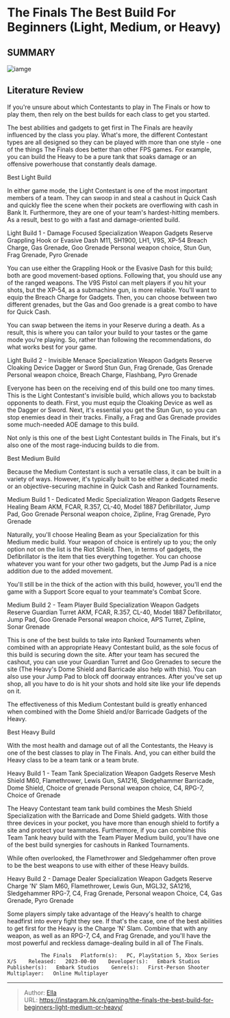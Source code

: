 # The Finals The Best Build For Beginners (Light, Medium, or Heavy)


## SUMMARY 

![iamge](https://static1.srcdn.com/wordpress/wp-content/uploads/2023/11/the-finals-the-best-build-for-beginners-light-medium-or-heavy.jpg)

## Literature Review

If you&#39;re unsure about which Contestants to play in The Finals or how to play them, then rely on the best builds for each class to get you started.





The best abilities and gadgets to get first in The Finals are heavily influenced by the class you play. What&#39;s more, the different Contestant types are all designed so they can be played with more than one style - one of the things The Finals does better than other FPS games. For example, you can build the Heavy to be a pure tank that soaks damage or an offensive powerhouse that constantly deals damage.





 Best Light Build 
          

In either game mode, the Light Contestant is one of the most important members of a team. They can swoop in and steal a cashout in Quick Cash and quickly flee the scene when their pockets are overflowing with cash in Bank It. Furthermore, they are one of your team&#39;s hardest-hitting members. As a result, best to go with a fast and damage-oriented build.

Light Build 1 - Damage Focused
 Specialization  Weapon  Gadgets  Reserve     Grappling Hook or Evasive Dash       M11, SH1900, LH1, V9S, XP-54       Breach Charge, Gas Grenade, Goo Grenade       Personal weapon choice, Stun Gun, Frag Grenade, Pyro Grenade      



You can use either the Grappling Hook or the Evasive Dash for this build; both are good movement-based options. Following that, you should use any of the ranged weapons. The V9S Pistol can melt players if you hit your shots, but the XP-54, as a submachine gun, is more reliable. You&#39;ll want to equip the Breach Charge for Gadgets. Then, you can choose between two different grenades, but the Gas and Goo grenade is a great combo to have for Quick Cash.






You can swap between the items in your Reserve during a death. As a result, this is where you can tailor your build to your tastes or the game mode you&#39;re playing. So, rather than following the recommendations, do what works best for your game.




Light Build 2 - Invisible Menace
 Specialization  Weapon  Gadgets  Reserve     Cloaking Device       Dagger or Sword       Stun Gun, Frag Grenade, Gas Grenade       Personal weapon choice, Breach Charge, Flashbang, Pyro Grenade      



Everyone has been on the receiving end of this build one too many times. This is the Light Contestant&#39;s invisible build, which allows you to backstab opponents to death. First, you must equip the Cloaking Device as well as the Dagger or Sword. Next, it&#39;s essential you get the Stun Gun, so you can stop enemies dead in their tracks. Finally, a Frag and Gas Grenade provides some much-needed AOE damage to this build.

Not only is this one of the best Light Contestant builds in The Finals, but it&#39;s also one of the most rage-inducing builds to die from.



 Best Medium Build 
          




Because the Medium Contestant is such a versatile class, it can be built in a variety of ways. However, it&#39;s typically built to be either a dedicated medic or an objective-securing machine in Quick Cash and Ranked Tournaments.

Medium Build 1 - Dedicated Medic
 Specialization  Weapon  Gadgets  Reserve     Healing Beam       AKM, FCAR, R.357, CL-40, Model 1887       Defibrillator, Jump Pad, Goo Grenade       Personal weapon choice, Zipline, Frag Grenade, Pyro Grenade      



Naturally, you&#39;ll choose Healing Beam as your Specialization for this Medium medic build. Your weapon of choice is entirely up to you; the only option not on the list is the Riot Shield. Then, in terms of gadgets, the Defibrillator is the item that ties everything together. You can choose whatever you want for your other two gadgets, but the Jump Pad is a nice addition due to the added movement.

You&#39;ll still be in the thick of the action with this build, however, you&#39;ll end the game with a Support Score equal to your teammate&#39;s Combat Score.

Medium Build 2 - Team Player Build
 Specialization  Weapon  Gadgets  Reserve     Guardian Turret       AKM, FCAR, R.357, CL-40, Model 1887       Defibrillator, Jump Pad, Goo Grenade       Personal weapon choice, APS Turret, Zipline, Sonar Grenade      






This is one of the best builds to take into Ranked Tournaments when combined with an appropriate Heavy Contestant build, as the sole focus of this build is securing down the site. After your team has secured the cashout, you can use your Guardian Turret and Goo Grenades to secure the site (The Heavy&#39;s Dome Shield and Barricade also help with this). You can also use your Jump Pad to block off doorway entrances. After you&#39;ve set up shop, all you have to do is hit your shots and hold site like your life depends on it.



The effectiveness of this Medium Contestant build is greatly enhanced when combined with the Dome Shield and/or Barricade Gadgets of the Heavy.






 Best Heavy Build 
          




With the most health and damage out of all the Contestants, the Heavy is one of the best classes to play in The Finals. And, you can either build the Heavy class to be a team tank or a team brute. 

Heavy Build 1 - Team Tank
 Specialization  Weapon  Gadgets  Reserve     Mesh Shield       M60, Flamethrower, Lewis Gun, SA1216, Sledgehammer       Barricade, Dome Shield, Choice of grenade       Personal weapon choice, C4, RPG-7, Choice of Grenade      



The Heavy Contestant team tank build combines the Mesh Shield Specialization with the Barricade and Dome Shield gadgets. With those three devices in your pocket, you have more than enough shield to fortify a site and protect your teammates. Furthermore, if you can combine this Team Tank heavy build with the Team Player Medium build, you&#39;ll have one of the best build synergies for cashouts in Ranked Tournaments.



While often overlooked, the Flamethrower and Sledgehammer often prove to be the best weapons to use with either of these Heavy builds.







Heavy Build 2 - Damage Dealer
 Specialization  Weapon  Gadgets  Reserve     Charge &#39;N&#39; Slam       M60, Flamethrower, Lewis Gun, MGL32, SA1216, Sledgehammer       RPG-7, C4, Frag Grenade,       Personal weapon Choice, C4, Gas Grenade, Pyro Grenade      



Some players simply take advantage of the Heavy&#39;s health to charge headfirst into every fight they see. If that&#39;s the case, one of the best abilities to get first for the Heavy is the Charge &#39;N&#39; Slam. Combine that with any weapon, as well as an RPG-7, C4, and Frag Grenade, and you&#39;ll have the most powerful and reckless damage-dealing build in all of The Finals.

               The Finals   Platform(s):   PC, PlayStation 5, Xbox Series X/S    Released:   2023-00-00    Developer(s):   Embark Studios    Publisher(s):   Embark Studios    Genre(s):   First-Person Shooter    Multiplayer:   Online Multiplayer      

---

> Author: [Ella](https://instagram.hk.cn/)  
> URL: https://instagram.hk.cn/gaming/the-finals-the-best-build-for-beginners-light-medium-or-heavy/  

